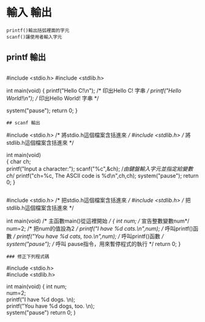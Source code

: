 # 輸入 輸出
```
printf()輸出括弧裡面的字元
scanf()讓使用者輸入字元
```
## printf 輸出
```
```
#include <stdio.h>
#include <stdlib.h>

int main(void)
{
   printf("Hello C!\n");      	/* 印出Hello C! 字串 */
   printf("Hello World!\n");   /* 印出Hello World! 字串 */   
   
   system("pause");
   return 0;
}
```
## scanf 輸出
```
#include <stdio.h>	/* 將stdio.h這個檔案含括進來 */
#include <stdlib.h>	/* 將stdlib.h這個檔案含括進來 */

int main(void)  		  
{
   char ch;      
   printf("Input a character:");
   scanf("%c",&ch);	  /*由鍵盤輸入字元並指定給變數ch*/
   printf("ch=%c, The ASCII code is %d\n",ch,ch);
   system("pause");
   return 0;
}
```

```
#include <stdio.h>		/* 把stdio.h這個檔案含括進來 */
#include <stdlib.h>		/* 把stdlib.h這個檔案含括進來 */

int main(void)			/* 主函數main()從這裡開始 */
{
   int num;				/* 宣告整數變數num*/
   num=2;		 		/* 把num的值設為2 */
   printf("I have %d cats.\n",num); 	/* 呼叫printf()函數 */
   printf("You have %d cats, too.\n",num); /* 呼叫printf()函數 */
   system("pause");	/* 呼叫 pause指令，用來暫停程式的執行 */
   return 0;
}
```
### 修正下列程式碼
```
#include <stdio.h>   	
#include <stdlib.h>		

int main(void)
{
   int num;		
   num=2;		
   printf("I have %d dogs. \n);			
   printf("You have %d dogs, too. \n); 	
   system("pause")
   return 0;
)
```
